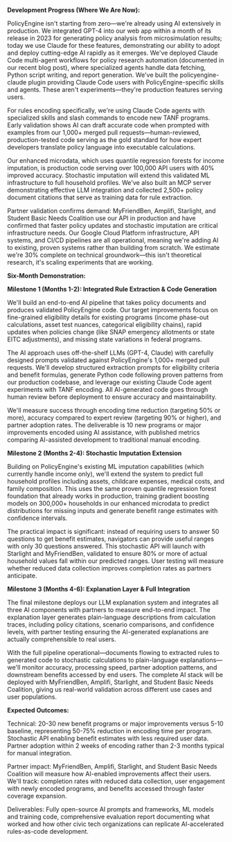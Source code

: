 **Development Progress (Where We Are Now):**

PolicyEngine isn't starting from zero—we're already using AI extensively in production. We integrated GPT-4 into our web app within a month of its release in 2023 for generating policy analysis from microsimulation results; today we use Claude for these features, demonstrating our ability to adopt and deploy cutting-edge AI rapidly as it emerges. We've deployed Claude Code multi-agent workflows for policy research automation (documented in our recent blog post), where specialized agents handle data fetching, Python script writing, and report generation. We've built the policyengine-claude plugin providing Claude Code users with PolicyEngine-specific skills and agents. These aren't experiments—they're production features serving users.

For rules encoding specifically, we're using Claude Code agents with specialized skills and slash commands to encode new TANF programs. Early validation shows AI can draft accurate code when prompted with examples from our 1,000+ merged pull requests—human-reviewed, production-tested code serving as the gold standard for how expert developers translate policy language into executable calculations.

Our enhanced microdata, which uses quantile regression forests for income imputation, is production code serving over 100,000 API users with 40% improved accuracy. Stochastic imputation will extend this validated ML infrastructure to full household profiles. We've also built an MCP server demonstrating effective LLM integration and collected 2,500+ policy document citations that serve as training data for rule extraction.

Partner validation confirms demand: MyFriendBen, Amplifi, Starlight, and Student Basic Needs Coalition use our API in production and have confirmed that faster policy updates and stochastic imputation are critical infrastructure needs. Our Google Cloud Platform infrastructure, API systems, and CI/CD pipelines are all operational, meaning we're adding AI to existing, proven systems rather than building from scratch. We estimate we're 30% complete on technical groundwork—this isn't theoretical research, it's scaling experiments that are working.

**Six-Month Demonstration:**

**Milestone 1 (Months 1-2): Integrated Rule Extraction & Code Generation**

We'll build an end-to-end AI pipeline that takes policy documents and produces validated PolicyEngine code. Our target improvements focus on fine-grained eligibility details for existing programs (income phase-out calculations, asset test nuances, categorical eligibility chains), rapid updates when policies change (like SNAP emergency allotments or state EITC adjustments), and missing state variations in federal programs.

The AI approach uses off-the-shelf LLMs (GPT-4, Claude) with carefully designed prompts validated against PolicyEngine's 1,000+ merged pull requests. We'll develop structured extraction prompts for eligibility criteria and benefit formulas, generate Python code following proven patterns from our production codebase, and leverage our existing Claude Code agent experiments with TANF encoding. All AI-generated code goes through human review before deployment to ensure accuracy and maintainability.

We'll measure success through encoding time reduction (targeting 50% or more), accuracy compared to expert review (targeting 90% or higher), and partner adoption rates. The deliverable is 10 new programs or major improvements encoded using AI assistance, with published metrics comparing AI-assisted development to traditional manual encoding.

**Milestone 2 (Months 2-4): Stochastic Imputation Extension**

Building on PolicyEngine's existing ML imputation capabilities (which currently handle income only), we'll extend the system to predict full household profiles including assets, childcare expenses, medical costs, and family composition. This uses the same proven quantile regression forest foundation that already works in production, training gradient boosting models on 300,000+ households in our enhanced microdata to predict distributions for missing inputs and generate benefit range estimates with confidence intervals.

The practical impact is significant: instead of requiring users to answer 50 questions to get benefit estimates, navigators can provide useful ranges with only 30 questions answered. This stochastic API will launch with Starlight and MyFriendBen, validated to ensure 80% or more of actual household values fall within our predicted ranges. User testing will measure whether reduced data collection improves completion rates as partners anticipate.

**Milestone 3 (Months 4-6): Explanation Layer & Full Integration**

The final milestone deploys our LLM explanation system and integrates all three AI components with partners to measure end-to-end impact. The explanation layer generates plain-language descriptions from calculation traces, including policy citations, scenario comparisons, and confidence levels, with partner testing ensuring the AI-generated explanations are actually comprehensible to real users.

With the full pipeline operational—documents flowing to extracted rules to generated code to stochastic calculations to plain-language explanations—we'll monitor accuracy, processing speed, partner adoption patterns, and downstream benefits accessed by end users. The complete AI stack will be deployed with MyFriendBen, Amplifi, Starlight, and Student Basic Needs Coalition, giving us real-world validation across different use cases and user populations.

**Expected Outcomes:**

Technical: 20-30 new benefit programs or major improvements versus 5-10 baseline, representing 50-75% reduction in encoding time per program. Stochastic API enabling benefit estimates with less required user data. Partner adoption within 2 weeks of encoding rather than 2-3 months typical for manual integration.

Partner impact: MyFriendBen, Amplifi, Starlight, and Student Basic Needs Coalition will measure how AI-enabled improvements affect their users. We'll track: completion rates with reduced data collection, user engagement with newly encoded programs, and benefits accessed through faster coverage expansion.

Deliverables: Fully open-source AI prompts and frameworks, ML models and training code, comprehensive evaluation report documenting what worked and how other civic tech organizations can replicate AI-accelerated rules-as-code development.
